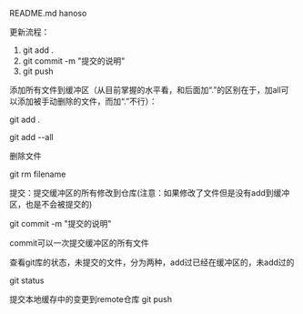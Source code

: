 README.md
hanoso

更新流程：
1. git add .
2. git commit -m "提交的说明"
3. git push


添加所有文件到缓冲区（从目前掌握的水平看，和后面加“.”的区别在于，加all可以添加被手动删除的文件，而加“.”不行）：

git add .

git add --all

删除文件

git rm filename

提交：提交缓冲区的所有修改到仓库(注意：如果修改了文件但是没有add到缓冲区，也是不会被提交的)

git commit -m "提交的说明"

commit可以一次提交缓冲区的所有文件

查看git库的状态，未提交的文件，分为两种，add过已经在缓冲区的，未add过的

git status 

提交本地缓存中的变更到remote仓库
git push